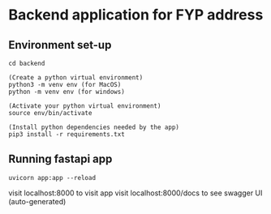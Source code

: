 # Backend application for FYP address

## Environment set-up
```
cd backend

(Create a python virtual environment)
python3 -m venv env (for MacOS)
python -m venv env (for windows)

(Activate your python virtual environment)
source env/bin/activate

(Install python dependencies needed by the app)
pip3 install -r requirements.txt

```

## Running fastapi app 
```
uvicorn app:app --reload
```

visit localhost:8000 to visit app
visit localhost:8000/docs to see swagger UI (auto-generated)